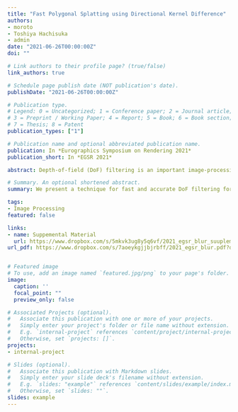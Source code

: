 ```yaml
---
title: "Fast Polygonal Splatting using Directional Kernel Difference"
authors:
- moroto
- Toshiya Hachisuka
- admin
date: "2021-06-26T00:00:00Z"
doi: ""

# Link authors to their profile page? (true/false)
link_authors: true

# Schedule page publish date (NOT publication's date).
publishDate: "2021-06-26T00:00:00Z"

# Publication type.
# Legend: 0 = Uncategorized; 1 = Conference paper; 2 = Journal article;
# 3 = Preprint / Working Paper; 4 = Report; 5 = Book; 6 = Book section;
# 7 = Thesis; 8 = Patent
publication_types: ["1"]

# Publication name and optional abbreviated publication name.
publication: In *Eurographics Symposium on Rendering 2021*
publication_short: In *EGSR 2021*

abstract: Depth-of-field (DoF) filtering is an important image-processing task for producing blurred images similar to those obtained with a large aperture camera lens. DoF filtering applies an image convolution with a spatially varying kernel and is thus computationally expensive, even on modern computational hardware. In this paper, we introduce an approach for fast and accurate DoF filtering for polygonal kernels, where the value is constant inside the kernel. Our approach is an extension of the existing approach based on discrete differenced kernels. The performance gain here hinges upon the fact that kernels typically become sparse (i.e., mostly zero) when taking the difference. We extended the existing approach to conventional axis-aligned differences to non-axis-aligned differences. The key insight is that taking such differences along the directions of the edges makes polygonal kernels significantly sparser than just taking the difference along the axis-aligned directions, as in existing studies. Compared to a naive image convolution, we achieve an order of magnitude speedup, allowing a real-time application of polygonal kernels even on high-resolution images.

# Summary. An optional shortened abstract.
summary: We present a technique for fast and accurate DoF filtering for polygonal kernels by extending the conventional axis-aligned differences to non-axis-aligned differences. 

tags:
- Image Processing
featured: false

links:
- name: Suppemental Material
  url: https://www.dropbox.com/s/5mkvk3ug8y5q6vf/2021_egsr_blur_suuplemental.zip?dl=0
url_pdf: https://www.dropbox.com/s/7aoeykgjjbjrbff/2021_egsr_blur.pdf?dl=0


# Featured image
# To use, add an image named `featured.jpg/png` to your page's folder. 
image:
  caption: ''
  focal_point: ""
  preview_only: false

# Associated Projects (optional).
#   Associate this publication with one or more of your projects.
#   Simply enter your project's folder or file name without extension.
#   E.g. `internal-project` references `content/project/internal-project/index.md`.
#   Otherwise, set `projects: []`.
projects:
- internal-project

# Slides (optional).
#   Associate this publication with Markdown slides.
#   Simply enter your slide deck's filename without extension.
#   E.g. `slides: "example"` references `content/slides/example/index.md`.
#   Otherwise, set `slides: ""`.
slides: example
---
```


